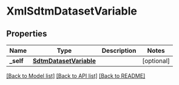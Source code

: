 # XmlSdtmDatasetVariable

## Properties
Name | Type | Description | Notes
------------ | ------------- | ------------- | -------------
**_self** | [**SdtmDatasetVariable**](SdtmDatasetVariable.md) |  | [optional] 

[[Back to Model list]](../README.md#documentation-for-models) [[Back to API list]](../README.md#documentation-for-api-endpoints) [[Back to README]](../README.md)



